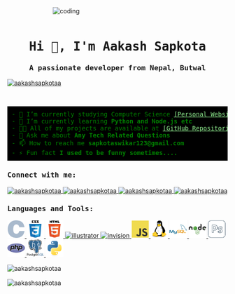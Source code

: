 <!-- Image aligned to the right -->
<img align="right" alt="coding" width="400" src="https://user-images.githubusercontent.com/55389276/140866485-8fb1c876-9a8f-4d6a-98dc-08c4981eaf70.gif">
<br><br>

<!-- Centered titles with monospace font -->
<h1 align="center" style="font-family: monospace;">Hi 👋, I'm Aakash Sapkota</h1>
<h3 align="center" style="font-family: monospace;">A passionate developer from Nepal, Butwal</h3>

<!-- Trophies and Twitter follow button -->
<p align="left"> 
  <a href="https://github.com/ryo-ma/github-profile-trophy">
    <img src="https://github-profile-trophy.vercel.app/?username=aakashsapkotaa&theme=darkhub" alt="aakashsapkotaa" />
  </a> 
</p>
<p align="left"> 
  <a href="https://twitter.com/" target="blank">
    <img src="https://img.shields.io/twitter/follow/?logo=twitter&style=for-the-badge" alt="" />
  </a> 
</p>

<!-- Introduction with personal details -->
<pre style="font-family: monospace; background-color: black; color: green; padding: 10px;">
- 🔭 I’m currently studying Computer Science <a href="https://aakashsapkota.in.net" style="color: lightgreen;">[Personal Website]</a>
- 🌱 I’m currently learning <strong>Python and Node.js etc</strong>
- 👨‍💻 All of my projects are available at <a href="https://github.com/aakashsapkotaa?tab=repositories" style="color: lightgreen;">[GitHub Repositories]</a>
- 💬 Ask me about <strong>Any Tech Related Questions</strong>
- 📫 How to reach me <strong>sapkotaswikar123@gmail.com</strong>
- ⚡ Fun fact <strong>I used to be funny sometimes....</strong>
</pre>

<!-- Connect with me section -->
<h3 align="left" style="font-family: monospace;">Connect with me:</h3>
<p align="left">
  <a href="https://linkedin.com/in/aakashsapkotaa" target="blank">
    <img align="center" src="https://raw.githubusercontent.com/rahuldkjain/github-profile-readme-generator/master/src/images/icons/Social/linked-in-alt.svg" alt="aakashsapkotaa" height="30" width="40" />
  </a>
  <a href="https://fb.com/aakashsapkotaa" target="blank">
    <img align="center" src="https://raw.githubusercontent.com/rahuldkjain/github-profile-readme-generator/master/src/images/icons/Social/facebook.svg" alt="aakashsapkotaa" height="30" width="40" />
  </a>
  <a href="https://instagram.com/aakashsapkotaa" target="blank">
    <img align="center" src="https://raw.githubusercontent.com/rahuldkjain/github-profile-readme-generator/master/src/images/icons/Social/instagram.svg" alt="aakashsapkotaa" height="30" width="40" />
  </a>
  <a href="https://www.youtube.com/@aakashsapkotaa" target="blank">
    <img align="center" src="https://raw.githubusercontent.com/rahuldkjain/github-profile-readme-generator/master/src/images/icons/Social/youtube.svg" alt="aakashsapkotaa" height="30" width="40" />
  </a>
</p>

<!-- Languages and tools section -->
<h3 align="left" style="font-family: monospace;">Languages and Tools:</h3>
<p align="left"> 
  <a href="https://www.cprogramming.com/" target="_blank" rel="noreferrer">
    <img src="https://raw.githubusercontent.com/devicons/devicon/master/icons/c/c-original.svg" alt="c" width="40" height="40"/> 
  </a> 
  <a href="https://www.w3schools.com/css/" target="_blank" rel="noreferrer"> 
    <img src="https://raw.githubusercontent.com/devicons/devicon/master/icons/css3/css3-original-wordmark.svg" alt="css3" width="40" height="40"/> 
  </a> 
  <a href="https://www.w3.org/html/" target="_blank" rel="noreferrer"> 
    <img src="https://raw.githubusercontent.com/devicons/devicon/master/icons/html5/html5-original-wordmark.svg" alt="html5" width="40" height="40"/> 
  </a> 
  <a href="https://www.adobe.com/in/products/illustrator.html" target="_blank" rel="noreferrer"> 
    <img src="https://www.vectorlogo.zone/logos/adobe_illustrator/adobe_illustrator-icon.svg" alt="illustrator" width="40" height="40"/> 
  </a> 
  <a href="https://www.invisionapp.com/" target="_blank" rel="noreferrer"> 
    <img src="https://www.vectorlogo.zone/logos/invisionapp/invisionapp-icon.svg" alt="invision" width="40" height="40"/> 
  </a> 
  <a href="https://developer.mozilla.org/en-US/docs/Web/JavaScript" target="_blank" rel="noreferrer"> 
    <img src="https://raw.githubusercontent.com/devicons/devicon/master/icons/javascript/javascript-original.svg" alt="javascript" width="40" height="40"/> 
  </a> 
  <a href="https://www.linux.org/" target="_blank" rel="noreferrer"> 
    <img src="https://raw.githubusercontent.com/devicons/devicon/master/icons/linux/linux-original.svg" alt="linux" width="40" height="40"/> 
  </a> 
  <a href="https://www.mysql.com/" target="_blank" rel="noreferrer"> 
    <img src="https://raw.githubusercontent.com/devicons/devicon/master/icons/mysql/mysql-original-wordmark.svg" alt="mysql" width="40" height="40"/> 
  </a> 
  <a href="https://nodejs.org" target="_blank" rel="noreferrer"> 
    <img src="https://raw.githubusercontent.com/devicons/devicon/master/icons/nodejs/nodejs-original-wordmark.svg" alt="nodejs" width="40" height="40"/> 
  </a> 
  <a href="https://www.photoshop.com/en" target="_blank" rel="noreferrer"> 
    <img src="https://raw.githubusercontent.com/devicons/devicon/master/icons/photoshop/photoshop-line.svg" alt="photoshop" width="40" height="40"/> 
  </a> 
  <a href="https://www.php.net" target="_blank" rel="noreferrer"> 
    <img src="https://raw.githubusercontent.com/devicons/devicon/master/icons/php/php-original.svg" alt="php" width="40" height="40"/> 
  </a> 
  <a href="https://www.postgresql.org" target="_blank" rel="noreferrer"> 
    <img src="https://raw.githubusercontent.com/devicons/devicon/master/icons/postgresql/postgresql-original-wordmark.svg" alt="postgresql" width="40" height="40"/> 
  </a> 
  <a href="https://www.python.org" target="_blank" rel="noreferrer"> 
    <img src="https://raw.githubusercontent.com/devicons/devicon/master/icons/python/python-original.svg" alt="python" width="40" height="40"/> 
  </a> 
</p>

<!-- GitHub stats with dark theme -->
<p>
  <img align="center" src="https://github-readme-stats.vercel.app/api/top-langs?username=aakashsapkotaa&show_icons=true&locale=en&layout=compact&theme=dark" alt="aakashsapkotaa" />
</p>

<p>
  <img align="center" src="https://github-readme-streak-stats.herokuapp.com/?user=aakashsapkotaa&theme=dark" alt="aakashsapkotaa" />
</p>
